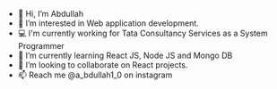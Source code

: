 - 👋 Hi, I’m Abdullah
- 👀 I’m interested in Web application development. 
- 💻 I'm currently working for Tata Consultancy Services as a System Programmer
- 🌱 I’m currently learning React JS, Node JS and Mongo DB
- 💞️ I’m looking to collaborate on React projects.
- 📫 Reach me @a_bdullah1_0 on instagram

<!---
abdullah9598/abdullah9598 is a ✨ special ✨ repository because its `README.md` (this file) appears on your GitHub profile.
You can click the Preview link to take a look at your changes.
--->
